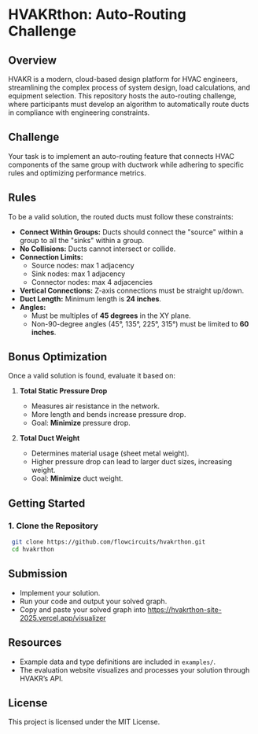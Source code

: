 # HVAKRthon: Auto-Routing Challenge

## Overview

HVAKR is a modern, cloud-based design platform for HVAC engineers, streamlining the complex process of system design, load calculations, and equipment selection. This repository hosts the auto-routing challenge, where participants must develop an algorithm to automatically route ducts in compliance with engineering constraints.

## Challenge

Your task is to implement an auto-routing feature that connects HVAC components of the same group with ductwork while adhering to specific rules and optimizing performance metrics.

## Rules

To be a valid solution, the routed ducts must follow these constraints:

-   **Connect Within Groups:** Ducts should connect the "source" within a group to all the "sinks" within a group.
-   **No Collisions:** Ducts cannot intersect or collide.
-   **Connection Limits:**
    -   Source nodes: max 1 adjacency
    -   Sink nodes: max 1 adjacency
    -   Connector nodes: max 4 adjacencies
-   **Vertical Connections:** Z-axis connections must be straight up/down.
-   **Duct Length:** Minimum length is **24 inches**.
-   **Angles:**
    -   Must be multiples of **45 degrees** in the XY plane.
    -   Non-90-degree angles (45°, 135°, 225°, 315°) must be limited to **60 inches**.

## Bonus Optimization

Once a valid solution is found, evaluate it based on:

1. **Total Static Pressure Drop**

    - Measures air resistance in the network.
    - More length and bends increase pressure drop.
    - Goal: **Minimize** pressure drop.

2. **Total Duct Weight**
    - Determines material usage (sheet metal weight).
    - Higher pressure drop can lead to larger duct sizes, increasing weight.
    - Goal: **Minimize** duct weight.

## Getting Started

### 1. Clone the Repository

```sh
 git clone https://github.com/flowcircuits/hvakrthon.git
 cd hvakrthon
```

## Submission

-   Implement your solution.
-   Run your code and output your solved graph.
-   Copy and paste your solved graph into https://hvakrthon-site-2025.vercel.app/visualizer

## Resources

-   Example data and type definitions are included in `examples/`.
-   The evaluation website visualizes and processes your solution through HVAKR’s API.

## License

This project is licensed under the MIT License.
